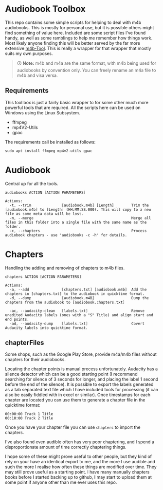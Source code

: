 Audiobook Toolbox
===============
This repo contains some simple scripts for helping to deal with m4b audiobooks. This is mostly for personal use, but it is possible others might find something of value here. Included are some script files I've found handy, as well as some ramblings to help me remember how things work. Most likely anyone finding this will be better served by the far more extensive [m4b-Tool](https://github.com/sandreas/m4b-tool). This is really a wrapper for that wrapper that mostly suits my own purposes.

> 🛈 **Note:** m4b and m4a are the same format, with m4b being used for audiobooks by convention only. You can freely rename an m4a file to m4b and visa versa.

Requirements
-----
This tool box is just a fairly basic wrapper to for some other much more powerful tools that are required. All the scripts here can be used on Windows using the Linux Subsystem.
 * ffmpeg
 * mp4V2-Utils
 * gpac

The requirements call be installed as follows:
 ```
 sudo apt install ffmpeg mp4v2-utils gpac
 ```

Audiobook
===============
Central up for all the tools.

```
audiobooks ACTION [ACTION PARAMETERS]

Actions:
  -t, --trim              [audiobook.m4b] [Length]        Trim the [audiobook.m4b] to [Length] (HH:MM:SS.000). This will copy to a new file as some meta data will be lost.
  -m, --merge                                             Merge all files in this folder into a single file with the same name as the folder.
  -c, --chapters                                          Process audiobook chapters - use 'audiobooks -c -h' for details.
```

Chapters
===============
Handling the adding and removing of chapters to m4b files.

```
chapters ACTION [ACTION PARAMETERS]

Actions:
  -a, --add               [chapters.txt] [audiobook.m4b]  Add the chapters in [chapters.txt] to the audiobook in quicktime format.
  -d, --dump              [audiobook.m4B]                 Dump the chapters from the audiobook to [audiobook.chapters.txt]

  -ac, --audacity-clean   [labels.txt]                    Remove unedited Audacity labels (ones with a "S" Title) and align start and end points.
  -ad, --audacity-dump    [labels.txt]                    Covert Audacity labels into quicktime format.
```

chapterFiles
-----
Some shops, such as the Google Play Store, provide m4a/m4b files without chapters for their audiobooks.

Locating the chapter points is manual process unfortunately. Audacity has a silence detector which can be a good starting point (I recommend searching for silence of 3 seconds for longer, and placing the label 1 second before the end of the silence). It is possible to export the labels generated as a tab separated text file which I have included tools for processing (it can also be easily fiddled with in excel or similar). Once timestamps for each chapter are located you can use them to generate a chapter file in the quicktime format:

```
00:00:00 Track 1 Title
00:10:00 Track 2 Title
```

Once you have your chapter file you can use `chapters` to import the chapters.

I've also found even audible often has very poor chaptering, and I spend a disproportionate amount of time correctly chaptering things.

I hope some of these might prove useful to other people, but they kind of rely on your have an identical export to me, and the more I use audible and such the more I realise how often these things are modified over time. They may still prove useful as a starting point. I have many manually chapters books before I started backing up to github, I may start to upload them at some point if anyone other than me ever uses this repo.